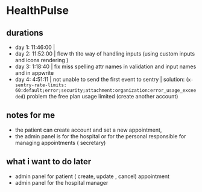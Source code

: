 # HealthPulse

## durations

- day 1: 11:46:00 |
- day 2: 11:52:00 | flow th tito way of handling inputs (using custom inputs and icons rendering )
- day 3: 1:18:40 | fix miss spelling attr names in validation and input names and in appwrite
- day 4: 4:51:11 | not unable to send the first event to sentry | solution: (`x-sentry-rate-limits:
60:default;error;security;attachment:organization:error_usage_exceeded`) problem the free plan usage limited (create another account)

## notes for me

- the patient can create account and set a new appointment,
- the admin panel is for the hospital or for the personal responsible for managing appointments ( secretary)

## what i want to do later

- admin panel for patient ( create, update , cancel) appointment
- admin panel for the hospital manager
